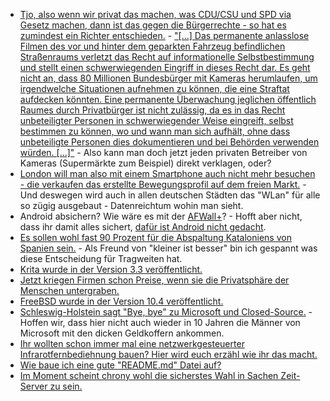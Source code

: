 * [Tjo, also wenn wir privat das machen, was CDU/CSU und SPD via Gesetz machen, dann ist das gegen die Bürgerrechte - so hat es zumindest ein Richter entschieden.](https://blog.fefe.de/?ts=a72cbec5) - ["[...] Das permanente anlasslose Filmen des vor und hinter dem geparkten Fahrzeug befindlichen Straßenraums verletzt das Recht auf informationelle Selbstbestimmung und stellt einen schwerwiegenden Eingriff in dieses Recht dar. Es geht nicht an, dass 80 Millionen Bundesbürger mit Kameras herumlaufen, um irgendwelche Situationen aufnehmen zu können, die eine Straftat aufdecken könnten. Eine permanente Überwachung jeglichen öffentlich Raumes durch Privatbürger ist nicht zulässig, da es in das Recht unbeteiligter Personen in schwerwiegender Weise eingreift, selbst bestimmen zu können, wo und wann man sich aufhält, ohne dass unbeteiligte Personen dies dokumentieren und bei Behörden verwenden würden. [...]"](https://www.justiz.bayern.de/gerichte-und-behoerden/amtsgerichte/muenchen/presse/2017/76.php) - Also kann man doch jetzt jeden privaten Betreiber von Kameras (Supermärkte zum Beispiel) direkt verklagen, oder?
* [London will man also mit einem Smartphone auch nicht mehr besuchen - die verkaufen das erstellte Bewegungsprofil auf dem freien Markt.](https://www.heise.de/newsticker/meldung/Planspiel-in-London-Bewegungsdaten-aus-der-U-Bahn-sollen-versilbert-werden-3848751.html) - Und deswegen wird auch in allen deutschen Städten das "WLan" für alle so zügig ausgebaut - Datenreichtum wohin man sieht.
* Android absichern? Wie wäre es mit der [AFWall+](https://www.kuketz-blog.de/afwall-wie-ich-persoenlich-die-android-firewall-nutze/)? - Hofft aber nicht, dass ihr damit alles sichert, [dafür ist Android nicht gedacht](https://blog.torproject.org/mission-impossible-hardening-android-security-and-privacy).
* [Es sollen wohl fast 90 Prozent für die Abspaltung Kataloniens von Spanien sein.](https://www.heise.de/tp/features/Mehr-als-90-Prozent-fuer-die-Unabhaengigkeit-Kataloniens-von-Spanien-3848676.html) - Als Freund von "kleiner ist besser" bin ich gespannt was diese Entscheidung für Tragweiten hat.
* [Krita wurde in der Version 3.3 veröffentlicht.](https://www.pro-linux.de/news/1/25203/krita-33-erschienen.html)
* [Jetzt kriegen Firmen schon Preise, wenn sie die Privatsphäre der Menschen untergraben.](https://www.heise.de/newsticker/meldung/NEC-gewinnt-Ceatec-Award-fuer-Gesichtserkennungssystem-3849218.html)
* [FreeBSD wurde in der Version 10.4 veröffentlicht.](https://lists.freebsd.org/pipermail/freebsd-announce/2017-October/001804.html)
* [Schleswig-Holstein sagt "Bye, bye" zu Microsoft und Closed-Source.](https://www.heise.de/newsticker/meldung/Schleswig-Holstein-laeutet-Abschied-von-Microsoft-ein-3849115.html) - Hoffen wir, dass hier nicht auch wieder in 10 Jahren die Männer von Microsoft mit den dicken Geldkoffern ankommen.
* [Ihr wollten schon immer mal eine netzwerkgesteuerter Infrarotfernbediehnung bauen? Hier wird euch erzähl wie ihr das macht.](https://opensource.com/article/17/10/giving-retro-electronics-new-life)
* [Wie baue ich eine gute "README.md" Datei auf?](https://opensource.com/open-organization/17/10/readme-maturity-model)
* [Im Moment scheint chrony wohl die sicherstes Wahl in Sachen Zeit-Server zu sein.](https://www.pro-linux.de/news/1/25204/sicherheit-von-freien-zeit-servern-chrony-schl%C3%A4gt-ntpd.html)
